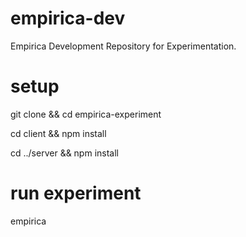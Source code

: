 # empirica-dev
Empirica Development Repository for Experimentation.

# setup
git clone <repo-url> && cd empirica-experiment

cd client && npm install

cd ../server && npm install

# run experiment
empirica
